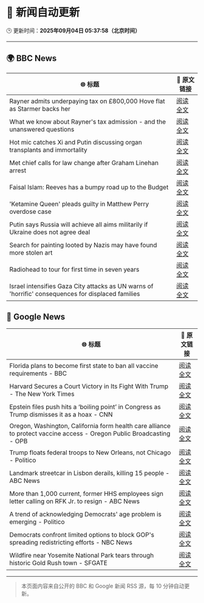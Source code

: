 # 🧠 新闻自动更新

🕒 更新时间：**2025年09月04日 05:37:58（北京时间）**

---

## 🌍 BBC News

| 🌐 标题 | 🔗 原文链接 |
|--------|-------------|
| Rayner admits underpaying tax on £800,000 Hove flat as Starmer backs her | [阅读全文](https://www.bbc.com/news/articles/cy50446rq73o?at_medium=RSS&at_campaign=rss) |
| What we know about Rayner's tax admission - and the unanswered questions | [阅读全文](https://www.bbc.com/news/articles/c62n366q306o?at_medium=RSS&at_campaign=rss) |
| Hot mic catches Xi and Putin discussing organ transplants and immortality | [阅读全文](https://www.bbc.com/news/articles/cr70rvrd41ko?at_medium=RSS&at_campaign=rss) |
| Met chief calls for law change after Graham Linehan arrest | [阅读全文](https://www.bbc.com/news/articles/c1mx09l5297o?at_medium=RSS&at_campaign=rss) |
| Faisal Islam: Reeves has a bumpy road up to the Budget | [阅读全文](https://www.bbc.com/news/articles/cn76ly476x6o?at_medium=RSS&at_campaign=rss) |
| 'Ketamine Queen' pleads guilty in Matthew Perry overdose case | [阅读全文](https://www.bbc.com/news/articles/c2dng3rrzjdo?at_medium=RSS&at_campaign=rss) |
| Putin says Russia will achieve all aims militarily if Ukraine does not agree deal | [阅读全文](https://www.bbc.com/news/articles/c4g7dze5n1vo?at_medium=RSS&at_campaign=rss) |
| Search for painting looted by Nazis may have found more stolen art | [阅读全文](https://www.bbc.com/news/articles/cdx26z142vko?at_medium=RSS&at_campaign=rss) |
| Radiohead to tour for first time in seven years | [阅读全文](https://www.bbc.com/news/articles/cedvddjnd08o?at_medium=RSS&at_campaign=rss) |
| Israel intensifies Gaza City attacks as UN warns of 'horrific' consequences for displaced families | [阅读全文](https://www.bbc.com/news/articles/c740lm33wyeo?at_medium=RSS&at_campaign=rss) |

## 📰 Google News

| 🌐 标题 | 🔗 原文链接 |
|--------|-------------|
| Florida plans to become first state to ban all vaccine requirements - BBC | [阅读全文](https://news.google.com/rss/articles/CBMiWkFVX3lxTE1BTUtQYkV0YnQxc2RlZHNacW1RaFA4OVpPNzJUMGF4dWh4dzI5UEFob2VVMUowMlJjeGdUTE5KaEtYVXUxbGxwYjdDNktIQ1J1XzZxZzNlV0Rxd9IBX0FVX3lxTFA0OGNmWm5Va0pzOW51M1RoalVFOU00VWlaWkRwczg0VFJXUVd0UE53WXJsNlRtSjBlQWstQk5fdU5SUkNPN3VzTVRrU3JiMG5VSkpxbXg0UklCd09TOE80?oc=5) |
| Harvard Secures a Court Victory in Its Fight With Trump - The New York Times | [阅读全文](https://news.google.com/rss/articles/CBMie0FVX3lxTE1TV09FM0pxb3N5RnZ2MjhBVkhjMWV2M1otNHNDcjViWTEwVk5PXzJFa080NW1CbHJ2U3BybUJSdXEyLTFfRlNzYzNzZC1FX2tSVUduaWRhbWNxZzk1T2hDcUpNdldMTjM1QmhEVmtwUVlVSVIzNDVrU2Vldw?oc=5) |
| Epstein files push hits a ‘boiling point’ in Congress as Trump dismisses it as a hoax - CNN | [阅读全文](https://news.google.com/rss/articles/CBMiiAFBVV95cUxNa1lSbFJuY0ZLVENHZ0g4bzktUVdleThFS3ZKTGJuUzJQVjEtN1Bpd205RU1vajY4Y2puZTJzTEFxdVlkWXhCRGpVZ1JpNVJnRUNsWnpkNlpBUVJpczZXczNlSUFqY2FhM3EtUmd5Zm9jSXN4bUhNODdKWjkzUklZTFZEZU5OakFJ?oc=5) |
| Oregon, Washington, California form health care alliance to protect vaccine access - Oregon Public Broadcasting - OPB | [阅读全文](https://news.google.com/rss/articles/CBMiiAFBVV95cUxNQWRJd2t3WlhjT3pMMi01VjAtVzg5YU1zc1BUTkZoSXpRNVo0TG9iRlpDUjdUWU9YZXg1YXlCNnNEUHhZZ3NzeGhnV014TkhCTWFteHlubW40dXZpeWNoOHdWNlRaWEJOZXp5cWtyTENKeGh1SWdvWnpaMlhQMFdEWHNOc000dW1Z?oc=5) |
| Trump floats federal troops to New Orleans, not Chicago - Politico | [阅读全文](https://news.google.com/rss/articles/CBMilAFBVV95cUxNaHRXRHRMOFhWdlN4NG16ekRLSFQ4SEdicG92SE5RQnBIRlJGSHFzU1ZjT3c3S3NIbk53bDk1dWN0TzhhVmlIRGlSVTh0VW8zLXBJeHl2M0pIVWV5UDVxNmt4RnBpU2h3VElXMWZ4cm5ybzUtdWZ5TzIxRC1aa240V242cFQxTmplR0NTeE1yN1I4RDRp?oc=5) |
| Landmark streetcar in Lisbon derails, killing 15 people - ABC News | [阅读全文](https://news.google.com/rss/articles/CBMirAFBVV95cUxNV0lCQU9YMDhKSUpvTERBYjZlMGdvRUYyMEhNRlNFQkJjTGZXSmZTaEZxZDB3LUM5VFJaZEoyTDByTmplVzYzaTFMeGQ2QXB1dE12LW1hUzRRZXhfcEJrZ29sRUJyRmczUUM5bkxEU1dqLTUtUVUydkhwLUFGVkhjZlllRC1FOVFpVnByZWh1OXpOZFdHYm9Ec2NOWW5fVUxlcmVGMXVSX3Nscm830gGyAUFVX3lxTFBKb1B0MW85SlFTVC1vQ3hBMk85NzZKVkJnS2VNRlVZOE9fTzU4RGk2eEdTWHUzR3pTX1FlSVdxV01YTk1nNkFBNUp1SlV0dHlhX2Z4cklHdGxSdFh4SFdLTnBpMmVlNEt6XzdhMGt0VThHZm5PNmtYZGtIN2xPbGFUM3JSRmVkOGpGM3lPLVI0QWhGZzVrNDRsWEZvaGVmZjV3MzZaaXJzUkpOOE9qR0ZSSUE?oc=5) |
| More than 1,000 current, former HHS employees sign letter calling on RFK Jr. to resign - ABC News | [阅读全文](https://news.google.com/rss/articles/CBMipAFBVV95cUxPdnc3SHZBU0J2NXhIQlRwUlhNMTV0bHBIZThfd0RKR3VuN3hpWHdSUjJ0MFlZM0Q5SXJ3Q3dmYkFMeW9yVmtUUmptVVpmUTd4WGxURkZZMllXNHhoMVdBRGU2THA0SHN1MlZFM0dqZGNweUVibEp4cUZJQzhyeG51WllIZ2I2VTBuM1RhdmNrd240YUhmOTNzbkhhc2JkVEhXOHRJbNIBqgFBVV95cUxQb1ZwZUhHMnV1SHRSSWxvbVhWOXQwQzJDbXd2MGpvVWJoQlVlU3BYdkF1NjA0RmxKZGhhYTkxb2k2cGluNnhfV0diQzBCdU04Y1FBTmttSmp1aW1raWIxdjhfdG54UkdzekhmN2pBQzVDMVdqaEV2WnpiakhRdFpvMm9nbzZqUEJzVjRIWXVibUhXUHJfeVZrSHB1UTVrT0JoZWZBSG85MkdyZw?oc=5) |
| A trend of acknowledging Democrats' age problem is emerging - Politico | [阅读全文](https://news.google.com/rss/articles/CBMinAFBVV95cUxQTHAyZ3BYSUtRWWJMRk9kcEV6TVFvT2VLS0xvNktMcGdlUlZBRk15VjVyZVYzUlBuTlRPdGlGUndBcHp2TWhOdjVfLUNRY2tuamVrSzVVSldKbWNEdVBaY1oyZi04ZUVIcjM5ODY5S2RXSHEwUk9sT2M4d2hiTGc5d2VTN25Bb3JNb3JSQlFNUXhhanpheUNwMUFqZV8?oc=5) |
| Democrats confront limited options to block GOP's spreading redistricting efforts - NBC News | [阅读全文](https://news.google.com/rss/articles/CBMipgFBVV95cUxOaEp6eE5ENWJlODE1N3ppc3JoSm1MbkFvLVZFd3hUSjFrNlBwLXdJSzd6ZmQzYVdzUEVEcU5fUzU1UE5NYUREOE01RnBwVm1nS1hhQURrYnpFVEgza1NpNng1Ull2Z1owQWhVRmlPeGJEM244M0c1c3J1QURYVFhvY3k2dS04VkRRZ2U0YlBZenV4UHc3eUNMMlEwQzBUU1hEWW05YVN30gFWQVVfeXFMUDYxZWUtT3V6Zm5WdmVtVGl4cld2aHZRRkhvQk1GREVPdXFieGRPUzZhQ0t6bDdTSzZzaUpMYlZiSktfTURIMDFPelZTMXNqYThnVEo0UUE?oc=5) |
| Wildfire near Yosemite National Park tears through historic Gold Rush town - SFGATE | [阅读全文](https://news.google.com/rss/articles/CBMiigFBVV95cUxQSjM0Um5RSW5RQzBzSEhueWI0di1mYmhiS29xQTFwRkxHaUhXTVFZaFNHTkVZeklsYmFOaW5PVUdGb3lrUWVROTRmUlRTQ1NtLWVnaUtKYkRsZmlteV9tbmJ1d1g2OUZlMDdYOWNNZC04TXVpejRzOFBYOGNQWW1wdFItZGZJYkJVX3c?oc=5) |

---
> 本页面内容来自公开的 BBC 和 Google 新闻 RSS 源，每 10 分钟自动更新。